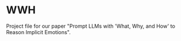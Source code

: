 # WWH
Project file for our paper "Prompt LLMs with 'What, Why, and How' to Reason Implicit Emotions".
